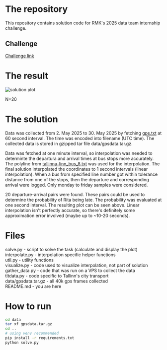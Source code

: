 # The repository

This repository contains solution code for RMK's 2025 data team internship challenge.

## Challenge

[Challenge link](https://rmk.ee/wp-content/uploads/2025/04/test_challenge2025.pdf)

# The result

![solution plot](img/solution.png)

N=20

# The solution

Data was collected from 2. May 2025 to 30. May 2025 by fetching [gps.txt](https://transport.tallinn.ee/gps.txt) at 60 second interval. The time was encoded into filename (UTC time). The collected data is stored in gzipped tar file data/gpsdata.tar.gz.  
  
Data was fetched at one minute interval, so interpolation was needed to determinte the departura and arrival times at bus stops more accurately. The polyline from [tallinna-linn_bus_8.txt](https://transport.tallinn.ee/data/tallinna-linn_bus_8.txt) was used for the interpolation. The final solution interpolated the coordinates to 1 second intervals (linear interpolation). When a bus from specified line number got within tolerance distance from one of the stops, then the departure and corresponding arrival were logged. Only monday to friday samples were considered.  
  
20 departure-arrival pairs were found. These pairs could be used to determine the probability of Rita being late. The probability was evaluated at one second interval. The resulting plot can be seen above. Linear interpolation isn't perfectly accurate, so there's definitely some approximation error involved (maybe up to ~10-20 seconds).  
  
# Files
solve.py - script to solve the task (calculate and display the plot)  
interpolate.py - interpolation specific helper functions  
util.py - utility functions  
visualize.py - code used to visualize interpolation, not part of solution  
gather_data.py - code that was run on a VPS to collect the data  
tltdata.py - code specific to Tallinn's city transport  
data/gpsdata.tar.gz - all 40k gps frames collected   
README.md - you are here  
  
# How to run

```bash
cd data
tar xf gpsdata.tar.gz
cd ..
# using venv recommended
pip install -r requirements.txt
python solve.py
```